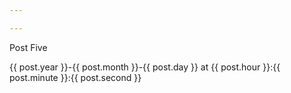 ```yaml
---

---
```


Post Five

{{ post.year }}-{{ post.month }}-{{ post.day }} at {{ post.hour }}:{{ post.minute }}:{{ post.second }}
